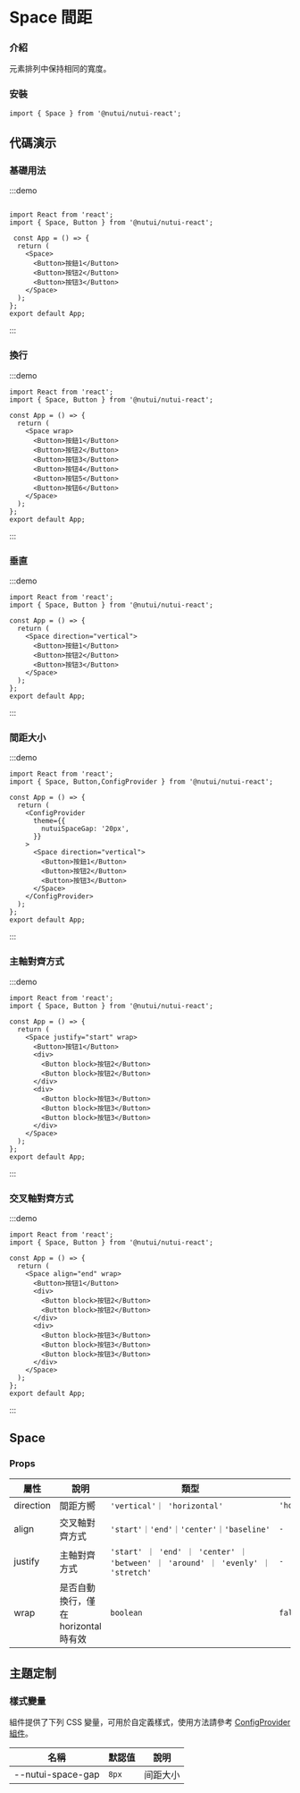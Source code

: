 # Space 間距

### 介紹

元素排列中保持相同的寬度。

### 安裝

```tsx
import { Space } from '@nutui/nutui-react';
```

## 代碼演示

### 基礎用法

:::demo

```tsx

import React from 'react';
import { Space, Button } from '@nutui/nutui-react';

 const App = () => {
  return (
    <Space>
      <Button>按鈕1</Button>
      <Button>按钮2</Button>
      <Button>按钮3</Button>
    </Space>
  );
};
export default App;

```

:::

### 換行

:::demo

```tsx
import React from 'react';
import { Space, Button } from '@nutui/nutui-react';

const App = () => {
  return (
    <Space wrap>
      <Button>按鈕1</Button>
      <Button>按钮2</Button>
      <Button>按钮3</Button>
      <Button>按钮4</Button>
      <Button>按钮5</Button>
      <Button>按钮6</Button>
    </Space>
  );
};
export default App;

```

:::

### 垂直

:::demo

```tsx
import React from 'react';
import { Space, Button } from '@nutui/nutui-react';

const App = () => {
  return (
    <Space direction="vertical">
      <Button>按鈕1</Button>
      <Button>按钮2</Button>
      <Button>按钮3</Button>
    </Space>
  );
};
export default App;

```

:::

### 間距大小

:::demo

```tsx
import React from 'react';
import { Space, Button,ConfigProvider } from '@nutui/nutui-react';

const App = () => {
  return (
    <ConfigProvider
      theme={{
        nutuiSpaceGap: '20px',
      }}
    >
      <Space direction="vertical">
        <Button>按鈕1</Button>
        <Button>按钮2</Button>
        <Button>按钮3</Button>
      </Space>
    </ConfigProvider>
  );
};
export default App;

```

:::

### 主軸對齊方式

:::demo

```tsx
import React from 'react';
import { Space, Button } from '@nutui/nutui-react';

const App = () => {
  return (
    <Space justify="start" wrap>
      <Button>按钮1</Button>
      <div>
        <Button block>按钮2</Button>
        <Button block>按钮2</Button>
      </div>
      <div>
        <Button block>按钮3</Button>
        <Button block>按钮3</Button>
        <Button block>按钮3</Button>
      </div>
    </Space>   
  );
};
export default App;

```

:::

### 交叉軸對齊方式

:::demo

```tsx
import React from 'react';
import { Space, Button } from '@nutui/nutui-react';

const App = () => {
  return (
    <Space align="end" wrap>
      <Button>按钮1</Button>
      <div>
        <Button block>按钮2</Button>
        <Button block>按钮2</Button>
      </div>
      <div>
        <Button block>按钮3</Button>
        <Button block>按钮3</Button>
        <Button block>按钮3</Button>
      </div>
    </Space> 
  );
};
export default App;

```

:::

## Space

### Props

| 屬性 | 說明 | 類型 | 默認值 |
| --- | --- | --- | --- |
| direction | 間距方嚮 | `'vertical'｜ 'horizontal'` | `'horizontal'` |
| align | 交叉軸對齊方式 | `'start'｜'end'｜'center'｜'baseline'` | `-` |
| justify | 主軸對齊方式 | `'start' ｜ 'end' ｜ 'center' ｜ 'between' ｜ 'around' ｜ 'evenly' ｜ 'stretch'` | `-` |
| wrap | 是否自動換行，僅在 horizontal 時有效 | `boolean` | `false` |

## 主題定制

### 樣式變量

組件提供了下列 CSS 變量，可用於自定義樣式，使用方法請參考 [ConfigProvider 組件](#/zh-CN/component/configprovider)。

| 名稱 | 默認值 | 說明 |
| --- | --- | --- |
| \--nutui-space-gap | `8px` | 间距大小 |
